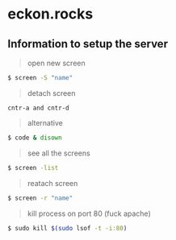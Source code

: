 # eckon.rocks
## Information to setup the server

> open new screen
```bash
$ screen -S "name"
```

> detach screen
```
cntr-a and cntr-d
```

> alternative
```bash
$ code & disown
```

> see all the screens
```bash
$ screen -list
```

> reatach screen
```bash
$ screen -r "name"
```

> kill process on port 80 (fuck apache)
```bash
$ sudo kill $(sudo lsof -t -i:80)
```